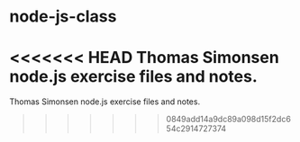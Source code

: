 # node-js-class

<<<<<<< HEAD
Thomas Simonsen node.js exercise files and notes.
=======
Thomas Simonsen node.js exercise files and notes.
>>>>>>> 0849add14a9dc89a098d15f2dc654c2914727374
